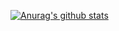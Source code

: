 [![Anurag's github stats](https://github-readme-stats.vercel.app/api?username=Miguel26-pixel)](https://github.com/anuraghazra/github-readme-stats)
